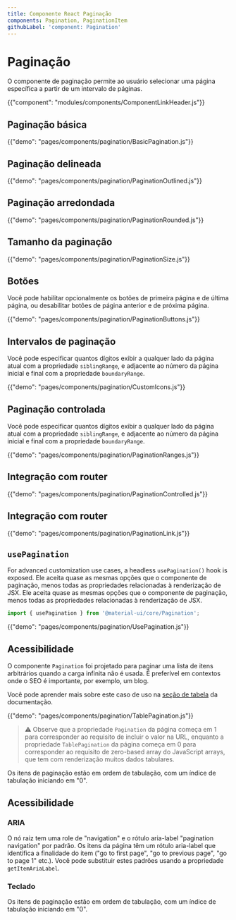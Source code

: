 ```yaml
---
title: Componente React Paginação
components: Pagination, PaginationItem
githubLabel: 'component: Pagination'
---
```


# Paginação

<p class="description">O componente de paginação permite ao usuário selecionar uma página específica a partir de um intervalo de páginas.</p>

{{"component": "modules/components/ComponentLinkHeader.js"}}

## Paginação básica

{{"demo": "pages/components/pagination/BasicPagination.js"}}

## Paginação delineada

{{"demo": "pages/components/pagination/PaginationOutlined.js"}}

## Paginação arredondada

{{"demo": "pages/components/pagination/PaginationRounded.js"}}

## Tamanho da paginação

{{"demo": "pages/components/pagination/PaginationSize.js"}}

## Botões

Você pode habilitar opcionalmente  os botões de primeira página e de última página, ou desabilitar botões de página anterior e de próxima página.

{{"demo": "pages/components/pagination/PaginationButtons.js"}}

## Intervalos de paginação

Você pode especificar quantos dígitos exibir a qualquer lado da página atual com a propriedade `siblingRange`, e adjacente ao número da página inicial e final com a propriedade `boundaryRange`.

{{"demo": "pages/components/pagination/CustomIcons.js"}}

## Paginação controlada

Você pode especificar quantos dígitos exibir a qualquer lado da página atual com a propriedade `siblingRange`, e adjacente ao número da página inicial e final com a propriedade `boundaryRange`.

{{"demo": "pages/components/pagination/PaginationRanges.js"}}

## Integração com router

{{"demo": "pages/components/pagination/PaginationControlled.js"}}

## Integração com router

{{"demo": "pages/components/pagination/PaginationLink.js"}}

## `usePagination`

For advanced customization use cases, a headless `usePagination()` hook is exposed. Ele aceita quase as mesmas opções que o componente de paginação, menos todas as propriedades relacionadas à renderização de JSX. Ele aceita quase as mesmas opções que o componente de paginação, menos todas as propriedades relacionadas à renderização de JSX.

```jsx
import { usePagination } from '@material-ui/core/Pagination';
```

{{"demo": "pages/components/pagination/UsePagination.js"}}

## Acessibilidade

O componente `Pagination` foi projetado para paginar uma lista de itens arbitrários quando a carga infinita não é usada. É preferível em contextos onde o SEO é importante, por exemplo, um blog.

Você pode aprender mais sobre este caso de uso na [seção de tabela](/components/tables/#custom-pagination-options) da documentação.

{{"demo": "pages/components/pagination/TablePagination.js"}}

> ⚠️ Observe que a propriedade `Pagination` da página começa em 1 para corresponder ao requisito de incluir o valor na URL, enquanto a propriedade `TablePagination` da página começa em 0 para corresponder ao requisito de zero-based array do JavaScript arrays, que tem com renderização muitos dados tabulares.

Os itens de paginação estão em ordem de tabulação, com um índice de tabulação iniciando em "0".

## Acessibilidade

### ARIA

O nó raiz tem uma role de "navigation" e o rótulo aria-label "pagination navigation" por padrão. Os itens da página têm um rótulo aria-label que identifica a finalidade do item ("go to first page", "go to previous page", "go to page 1" etc.). Você pode substituir estes padrões usando a propriedade `getItemAriaLabel`.

### Teclado

Os itens de paginação estão em ordem de tabulação, com um índice de tabulação iniciando em "0".
